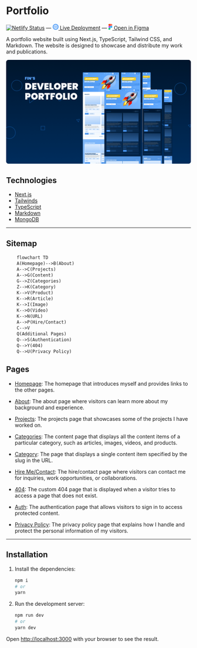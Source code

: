 # Portfolio

[![Netlify Status](https://api.netlify.com/api/v1/badges/9d9e824a-0954-43cf-92de-9393a1f2f882/deploy-status)](https://app.netlify.com/sites/radiant-choux-7aba5d/deploys) — [![Web Icon](/public/images/web-icon.png) Live Deployment](https://radiant-choux-7aba5d.netlify.app/) — [![Figma Logo](/public/images/figma-icon.png) Open in Figma](https://www.figma.com/file/N3t38qnVsBG5MFeYvP5p4x/FI6-Portfolio-Template-Made-by-Fin?node-id=0-1&t=6hYwn2zwh31VdVat-0)

A portfolio website built using Next.js, TypeScript, Tailwind CSS, and Markdown. The website is designed to showcase and distribute my work and publications.

![Portfolio Thumbnail](/public/images/thumbnail-min.png)

## Technologies

- [Next.js](http://next.js/)
- [Tailwinds](http://tailwinds.com/)
- [TypeScript](http://typejs.org/)
- [Markdown](http://markdown.org/)
- [MongoDB](http://mongodb.org/)

---

## Sitemap

```mermaid
    flowchart TD
    A(Homepage)-->B(About)
    A-->C(Projects)
    A-->G(Content)
    G-->Z(Categories)
    Z-->K(Category)
    K-->V(Product)
    K-->R(Article)
    K-->I(Image)
    K-->O(Video)
    K-->N(URL)
    A-->P(Hire/Contact)
    C-->V
    Q(Additional Pages)
    Q-->S(Authentication)
    Q-->Y(404)
    Q-->U(Privacy Policy)
```

## Pages

- [Homepage](./src/pages/index.tsx): The homepage that introduces myself and provides links to the other pages.

- [About](./src/pages/about.tsx): The about page where visitors can learn more about my background and experience.

- [Projects](./src/pages/projects.tsx): The projects page that showcases some of the projects I have worked on.

- [Categories](./src/pages/categories.tsx): The content page that displays all the content items of a particular category, such as articles, images, videos, and products.

- [Category](./src/pages/category.tsx): The page that displays a single content item specified by the slug in the URL.

- [Hire Me/Contact](./src/pages/contact.tsx): The hire/contact page where visitors can contact me for inquiries, work opportunities, or collaborations.

- [404](./src/pages/404.tsx): The custom 404 page that is displayed when a visitor tries to access a page that does not exist.

- [Auth](./pages/): The authentication page that allows visitors to sign in to access protected content.

- [Privacy Policy](./src/content/privacy-policy.md): The privacy policy page that explains how I handle and protect the personal information of my visitors.

---

## Installation

1. Install the dependencies:

    ```bash
    npm i
    # or
    yarn
    ```

2. Run the development server:

    ```bash
    npm run dev
    # or
    yarn dev
    ```

Open [http://localhost:3000](http://localhost:3000) with your browser to see the result.
